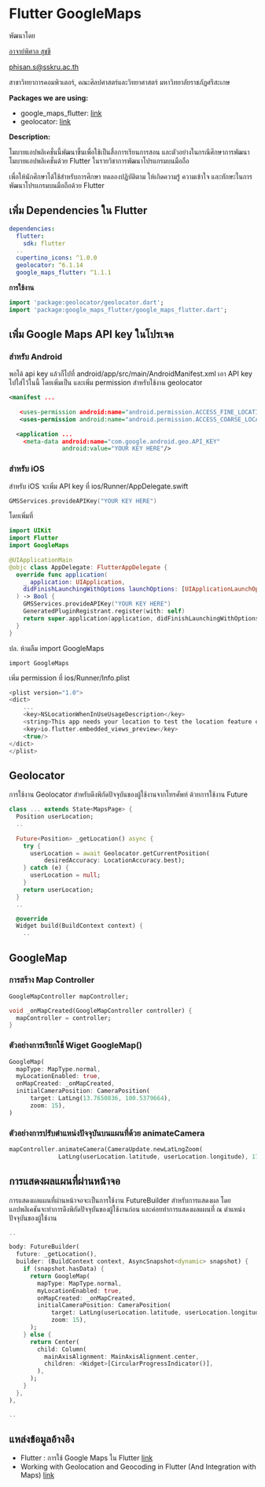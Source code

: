 # Flutter GoogleMaps

พัฒนาโดย 

[อาจาย์พิศาล สุขขี](https://www.facebook.com/numvarn)

phisan.s@sskru.ac.th

สาขาวิทยาการคอมพิวเตอร์, คณะศิลปศาสตร์และวิทยาศาสตร์ มหาวิทยาลัยราชภัฏศรีสะเกษ

**Packages we are using:**

- google_maps_flutter: [link](https://pub.dev/packages/google_maps_flutter)
- geolocator: [link](https://pub.dev/packages/geolocator)

**Description:**

โมบายแอปพลิเคชั่นนี้พัฒนาขึ้นเพื่อใช้เป็นสื่อการเรียนการสอน และตัวอย่างในกรณีศึกษาการพัฒนาโมบายแอปพลิเคชั่นด้วย Flutter ในรายวิชาการพัฒนาโปรแกรมบนมือถือ

เพื่อให้นักศึกษาได้ใช้สำหรับการศึกษา ทดลองปฏิบัติตาม ให้เกิดความรู้ ความเข้าใจ และทักษะในการพัฒนาโปรแกรมบนมือถือด้วย Flutter

## เพิ่ม Dependencies ใน Flutter
```yaml
dependencies:
  flutter:
    sdk: flutter
  ..
  cupertino_icons: ^1.0.0
  geolocator: ^6.1.14
  google_maps_flutter: ^1.1.1
```

**การใช้งาน**
```dart
import 'package:geolocator/geolocator.dart';
import 'package:google_maps_flutter/google_maps_flutter.dart';
```

## เพิ่ม Google Maps API key ในโปรเจค

### สำหรับ Android

พอได้ api key แล้วก็ไปที่ android/app/src/main/AndroidManifest.xml เอา API key ไปใส่ไว้ในนี้ โดยเพิ่มเป็น <meta-data> และเพิ่ม permission สำหรับใช้งาน geolocator

```xml
<manifest ...
 
   <uses-permission android:name="android.permission.ACCESS_FINE_LOCATION" />
   <uses-permission android:name="android.permission.ACCESS_COARSE_LOCATION" />
 
  <application ...
    <meta-data android:name="com.google.android.geo.API_KEY"
               android:value="YOUR KEY HERE"/>
```

### สำหรับ iOS

สำหรับ iOS จะเพิ่ม API key ที่ ios/Runner/AppDelegate.swift

```swift
GMSServices.provideAPIKey("YOUR KEY HERE")
```

โดยเพิ่มที่

```swift
import UIKit
import Flutter
import GoogleMaps
 
@UIApplicationMain
@objc class AppDelegate: FlutterAppDelegate {
  override func application(
    _ application: UIApplication,
    didFinishLaunchingWithOptions launchOptions: [UIApplicationLaunchOptionsKey: Any]?
  ) -> Bool {
    GMSServices.provideAPIKey("YOUR KEY HERE")
    GeneratedPluginRegistrant.register(with: self)
    return super.application(application, didFinishLaunchingWithOptions: launchOptions)
  }
}
```

ปล. ห้ามลืม import GoogleMaps

```switf
import GoogleMaps
```

เพิ่ม permission ที่ ios/Runner/Info.plist

```swift
<plist version="1.0">
<dict>
	...
	<key>NSLocationWhenInUseUsageDescription</key>
	<string>This app needs your location to test the location feature of the Google Maps plugin.</string>
	<key>io.flutter.embedded_views_preview</key>
	<true/>
</dict>
</plist>
```

## Geolocator

การใช้งาน Geolocator สำหรับดึงพิกัดปัจจุบันของผู้ใช้งานจากโทรศัพท์ ด้วยการใช้งาน Future
```dart
class ... extends State<MapsPage> {
  Position userLocation;
  ..
  
  Future<Position> _getLocation() async {
    try {
      userLocation = await Geolocator.getCurrentPosition(
          desiredAccuracy: LocationAccuracy.best);
    } catch (e) {
      userLocation = null;
    }
    return userLocation;
  }
  ..

  @override
  Widget build(BuildContext context) {
    ..
```

## GoogleMap

### การสร้าง Map Controller
```dart
GoogleMapController mapController;

void _onMapCreated(GoogleMapController controller) {
  mapController = controller;
}
```

### ตัวอย่างการเรียกใช้ Wiget GoogleMap()
```dart
GoogleMap(
  mapType: MapType.normal,
  myLocationEnabled: true,
  onMapCreated: _onMapCreated,
  initialCameraPosition: CameraPosition(
      target: LatLng(13.7650836, 100.5379664),
      zoom: 15),
)
```

### ตัวอย่างการปรับตำแหน่งปัจจุบันบนแผนที่ด้วย animateCamera
```dart
mapController.animateCamera(CameraUpdate.newLatLngZoom(
              LatLng(userLocation.latitude, userLocation.longitude), 17));
```

## การแสดงผลแผนที่ผ่านหน้าจอ
การแสดงผลแผนที่ผ่านหน้าจอจะเป็นการใช้งาน FutureBuilder สำหรับการแสดงผล โดย แอปพลิเคชันจะทำการดึงพิกัดปัจจุบันของผู้ใช้งานก่อน และค่อยทำการแสดงผลแผนที่ ณ ตำแหน่งปัจจุบันของผู้ใช้งาน

```dart
..

body: FutureBuilder(
  future: _getLocation(),
  builder: (BuildContext context, AsyncSnapshot<dynamic> snapshot) {
    if (snapshot.hasData) {
      return GoogleMap(
        mapType: MapType.normal,
        myLocationEnabled: true,
        onMapCreated: _onMapCreated,
        initialCameraPosition: CameraPosition(
            target: LatLng(userLocation.latitude, userLocation.longitude),
            zoom: 15),
      );
    } else {
      return Center(
        child: Column(
          mainAxisAlignment: MainAxisAlignment.center,
          children: <Widget>[CircularProgressIndicator()],
        ),
      );
    }
  },
),

..
```

## แหล่งข้อมูลอ้างอิง

- Flutter : การใช้ Google Maps ใน Flutter [link](https://benzneststudios.com/blog/flutter/using-google-maps-in-flutter/)
- Working with Geolocation and Geocoding in Flutter (And Integration with Maps) [link](https://medium.com/swlh/working-with-geolocation-and-geocoding-in-flutter-and-integration-with-maps-16fb0bc35ede)
